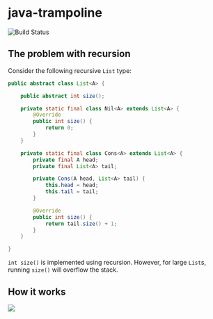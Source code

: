 # java-trampoline

![Build Status](https://travis-ci.com/mrbackend/java-trampoline.svg?token=ZXZHjq4KzqdbQ2QPWysp&branch=master)

## The problem with recursion

Consider the following recursive `List` type:
```java
public abstract class List<A> {

    public abstract int size();

    private static final class Nil<A> extends List<A> {
        @Override
        public int size() {
            return 0;
        }
    }

    private static final class Cons<A> extends List<A> {
        private final A head;
        private final List<A> tail;

        private Cons(A head, List<A> tail) {
            this.head = head;
            this.tail = tail;
        }

        @Override
        public int size() {
            return tail.size() + 1;
        }
    }

}
```

`int size()` is implemented using recursion. However, for large `List`s, running `size()` will overflow the stack.

## How it works

<img src="https://rawgit.com/mrbackend/java-trampoline/master/svg/resume-flatmap-flatmap.svg">